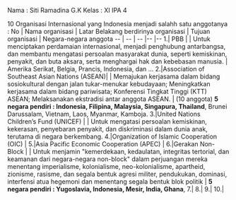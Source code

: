 Nama : Siti Ramadina G.K
Kelas : XI IPA 4

10 Organisasi Internasional yang Indonesia menjadi salahh satu anggotanya :
No | Nama organisasi | Latar Belakang berdirinya organisasi | Tujuan organisasi | Negara-negara anggota 
-- | -- | -- |-- |--
1.| PBB |  | Untuk menciptakan perdamaian internasional, menjadi penghubung antarbangsa, dan membantu mengatasi persoalan masyarakat dunia, seperti kemiskinan, penyakit, dan buta aksara, serta menghargai hak dan kebebasan manusia. | Amerika Serikat, Belgia, Prancis, Indonesia, dan ...
2.|Association of Southeast Asian Nations (ASEAN)|  | Memajukan kerjasama dalam bidang sosiokultural dengan jalan tukar-menukar kebudayaan; Meningkatkan kerjasama dalam bidang pariwisata; Konferensi Tingkat Tinggi (KTT) ASEAN; Melaksanakan ekstradisi antar anggota ASEAN. | (10 anggota) **5 negara pendiri : Indonesia, Filipina, Malaysia, Singapura, Thailand**, Brunei Darussalam, Vietnam, Laos, Myanmar, Kamboja.
3.|United Nations Children’s Fund (UNICEF) | | Untuk mengatasi persoalan kemiskinan, kekerasan, penyebaran penyakit, dan diskriminasi dalam dunia anak, terutama di negara berkembang.
4.|Organization of Islamic Cooperation (OIC) |
5.|Asia Pacific Economic Cooperation (APEC) |
6.|Gerakan Non-Block | | Untuk menjamin "kemerdekaan, kedaulatan, integritas tertorial, dan keamanan dari negara-negara non-block" dalam perjuangan mereka menentang imperialisme, kolonialisme, neo-kolonialisme, apartheid, zionisme, rasisme, dan segala bentuk agresi militer, pendukukan, dominasi, interfensi atua hegemoni dan menentang segala bentuk blok politik | **5 negara pendiri : Yugoslavia, Indonesia, Mesir, India, Ghana**, 
7.|
8.|
9.|
10.| 
